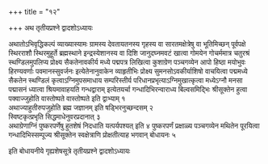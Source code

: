 +++
title = "१२"

+++
अथ तृतीयप्रश्ने द्वादशोऽध्यायः

अथातोऽभिवृद्धिकल्पं व्याख्यास्यामः ग्रामस्य देवतायतनस्य गृहस्य वा सारतमक्षेत्रेषु वा भूतिमिच्छन् पूर्वपक्षे स्थिरराशौ स्थिरमुहूर्ते ब्रह्मस्थाने इन्द्रस्येशानस्य वा दिशि जानुदघ्नमवटं खात्वा गोमयेन गोचर्ममात्र चतुरश्रं स्थण्डिलमुपलिप्य प्रोक्ष्य सैकतेनावकीर्य मध्ये पद्मपत्र लिखित्वा कुशाग्रेण पञ्चगव्येन आपो हिष्ठा मयोभुवः हिरण्यवर्णाः पवमानस्सुवर्जनः इत्येतेनानुवाकेन व्याहृतीभिः प्रोक्ष्य सुमनसोऽवकीर्याशिषो वाचयित्वा पद्ममध्ये सैकतेन स्थण्डिलं कृत्वाऽग्निमुपसमाधाय सम्परिस्तीर्य परिधानप्रभृत्याऽग्निमुखात्कृत्वा मध्येऽग्नौ मनसा पद्मासनं ध्यात्वा श्रियमावाहयति गन्धद्वाराम् इत्येतयर्चा गन्धादिभिरन्वाराध्य बिल्वसमिद्भिः श्रीसूक्तेन हुत्वा पक्वाज्जुहोति वास्तोष्पते वास्तोष्पते इति द्वाभ्याम् १  
अथाज्याहुतीरुपजुहोति ब्रह्म जज्ञानम् इति षड्भिरनुच्छन्दसम् २  
स्विष्टकृत्प्रभृति सिद्धमाधेनुवरप्रदानात् ३  
अथाग्रेणाग्निं पुष्करपर्णेषु हुतशेषं निदधाति यत्पर्यपश्यत् इति ४
पुष्करपर्णं प्रक्षाळ्य पञ्चगव्येन मथितेन पूरयित्वा गन्धादिभिस्सम्पूज्य श्रीसूक्तेन स्वक्षेत्राणि प्रोक्षतीत्याह भगवान् बोधायनः ५  

इति बोधायनीये गृह्यशेषसूत्रे तृतीयप्रश्ने द्वादशोऽध्यायः
